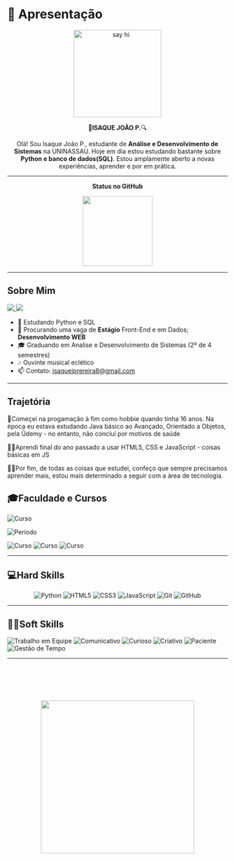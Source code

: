 <!-- Cabeçalho -->

# 👋 Apresentação

<p align="center">
  <img width="200px" alt="say hi" src="https://media.tenor.com/YbeueCPsUHEAAAAC/hello-wave.gif">
</p>

<p align="center">
🔎<b>ISAQUE JOÂO P.</b>🔍
</p>

<p align="center">
Olá! Sou Isaque João P., estudante de <b>Análise e Desenvolvimento de Sistemas</b> na UNINASSAU.  
Hoje em dia estou estudando bastante sobre <b>Python e banco de dados(SQL)</b>. Estou amplamente aberto a novas experiências, aprender e por em prática.  
</p>

---

<div align="center">

  <p><b> Status no GitHub</b></p>
  <img height="160em" src="https://github-readme-stats.vercel.app/api/top-langs/?username=OneIsaque&layout=compact&count_private=true&theme=moltack&locale=pt-br"/>
</div>  
  
---

## Sobre Mim

<div align="left">
  
  </a>
  <a href="isaqueinta08@gmail.com" target="_blank">
    <img src="https://img.shields.io/badge/Gmail-black?style=for-the-badge&logo=Gmail&logoColor=black&labelColor=c16fd8">
  </a>
  </a>
  <a href="https://www.linkedin.com/in/isaque-jo%C3%A3o-59b466263/" target="_blank">
    <img src="https://img.shields.io/badge/LinkedIn-black?style=for-the-badge&logo=LinkedIn&labelColor=black&labelColor=c16fd8" >
  </a>
</div>

- 📖 Estudando Python e SQL  
- 🔭 Procurando uma vaga de <b>Estágio</b> Front-End e em Dados; <b>Desenvolvimento WEB</b> 
- 🎓 Graduando em Analise e Desenvolvimento de Sistemas (2º de 4 semestres)
- 🎶 Ouvinte musical eclético
- 📫 Contato: isaquejprereira8@gmail.com  

---
## Trajetória

<p>👦Começei na progamação à fim como hobbie quando tinha 16 anos. Na época eu estava estudando Java básico ao Avançado, Orientado a Objetos, pela Ûdemy - no entanto, não concluí por motivos de saúde

💁‍♂️Aprendi final do ano passado a usar HTML5, CSS e JavaScript - coisas básicas em JS

🧍‍♂️Por fim, de todas as coisas que estudei, confeço que sempre precisamos aprender mais, estou mais determinado a seguir com a área de tecnologia.


</p>

## 🎓Faculdade e Cursos 

<div align="left">
  <img alt="Curso" src="https://img.shields.io/badge/Análise%20e%20Desenvolvimento%20de%20Sistemas-black?style=for-the-badge&logo=gitbook&logoColor=black&labelColor=c16fd8">

  <p>
    <img alt="Período" src="https://img.shields.io/badge/2%C2%BA_Período-black?style=black&labelColor=9d62ae">
  </p>
  <img alt="Curso" src="https://img.shields.io/badge/Scrum Fundamentals-black?style=for-the-badge&logo=Color=black&labelColor=c16fd8">
  <img alt="Curso" src="https://img.shields.io/badge/Python-black?style=for-the-badge&logo=Color=black&labelColor=c16fd8">
  <img alt="Curso" src="https://img.shields.io/badge/Desenvolvimento Web-black?style=for-the-badge&logo=Color=black&labelColor=c16fd8">
  </div>


---

## 💻Hard Skills

<div align="center">
  <img alt="Python" src="https://img.shields.io/badge/Python-black?style=for-the-badge&logo=python&logoColor=black&labelColor=9d62ae">
  <img alt="HTML5" src="https://img.shields.io/badge/HTML5-black?style=for-the-badge&logo=html5&logoColor=black&labelColor=c16fd8">
  <img alt="CSS3" src="https://img.shields.io/badge/CSS3-black?style=for-the-badge&logo=css3&logoColor=black&labelColor=9d62ae">
  <img alt="JavaScript" src="https://img.shields.io/badge/JavaScript-black?style=for-the-badge&logo=javascript&logoColor=black&labelColor=9d62ae">
  <img alt="Git" src="https://img.shields.io/badge/Git-black?style=for-the-badge&logo=git&logoColor=black&labelColor=c16fd8">
  <img alt="GitHub" src="https://img.shields.io/badge/GitHub-black?style=for-the-badge&logo=github&logoColor=black&labelColor=9d62ae">
</div>

---

## 🧏‍♂️Soft Skills

<div align="left">
  <img alt="Trabalho em Equipe" src="https://img.shields.io/badge/Trabalho em Equipe-purple?style=for-the-badge&logo=&logoColor=black&labelColor=9d62ae">
  <img alt="Comunicativo" src="https://img.shields.io/badge/Comunicativo-black?style=for-the-badge&logo=&logoColor=black&labelColor=9d62ae">
  <img alt="Curioso" src="https://img.shields.io/badge/Curioso-purple?style=for-the-badge&logo=&logoColor=black&labelColor=9d62ae">
  <img alt="Criativo" src="https://img.shields.io/badge/Criativo-black?style=for-the-badge&logo=&logoColor=black&labelColor=9d62ae">
  <img alt="Paciente" src="https://img.shields.io/badge/Paciente-purple?style=for-the-badge&logo=&logoColor=black&labelColor=9d62ae">
  <img alt="Gestão de Tempo" src="https://img.shields.io/badge/Gestão de Tempo-black?style=for-the-badge&logo=&logoColor=black&labelColor=9d62ae">
</div>

---
<br></br><br></br>
<div alt="estrela rosa, Patrick, de Bob Esponja. meme 'acabou'" align="Center">
  <img  width="350px" src="https://www.bing.com/th/id/OGC.b1c489cd03ecccef0a5813e6f006f83c?o=7&pid=1.7&rm=3&rurl=https%3a%2f%2flh5.googleusercontent.com%2fproxy%2fvbOUECp1BpGrfCZHGesQWrJCTEDb29oFgUg2twZ163wZpe47bBDG5NOcQLoH-sojI_nZ8bp7AnuImNR5L9rNyXNHph48IT1m5pdYA3mMq2iM%3ds0-d&ehk=VpLlVD3BVlYZmw4P9OQlVmw2CUDv0qHMW7krjscYMM4%3d"></img>
</div>
